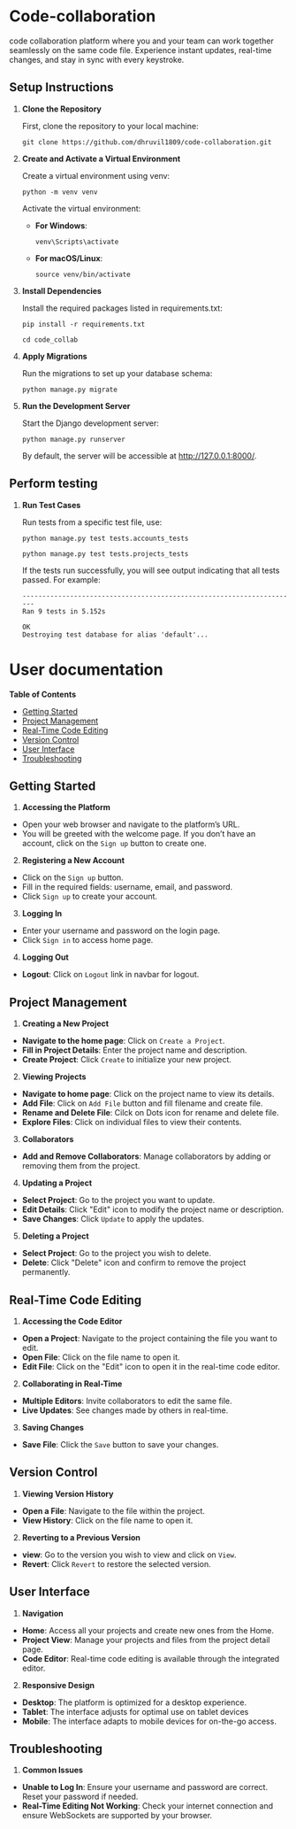 
# Code-collaboration

code collaboration platform where you and your team can work together seamlessly on the same code file. Experience instant updates, real-time changes, and stay in sync with every keystroke.

## Setup Instructions

1. **Clone the Repository**

    First, clone the repository to your local machine:
    ```
    git clone https://github.com/dhruvil1809/code-collaboration.git
    ```

2. **Create and Activate a Virtual Environment**

    Create a virtual environment using venv:
    ```
    python -m venv venv
    ```
    Activate the virtual environment:

    - **For Windows**:
        ```
        venv\Scripts\activate
        ```
    - **For macOS/Linux**:
        ```
        source venv/bin/activate
        ```

3. **Install Dependencies**

    Install the required packages listed in requirements.txt:
    ```
    pip install -r requirements.txt
    ```
    ```
    cd code_collab
    ```

4. **Apply Migrations**

    Run the migrations to set up your database schema:
    ```
    python manage.py migrate
    ```

5. **Run the Development Server**

    Start the Django development server:
    ```
    python manage.py runserver
    ```
    By default, the server will be accessible at http://127.0.0.1:8000/.


## Perform testing

1. **Run Test Cases**

    Run tests from a specific test file, use:
    ```
    python manage.py test tests.accounts_tests
    ```
    ```
    python manage.py test tests.projects_tests
    ```
    If the tests run successfully, you will see output indicating that all tests passed. For example:
    ```
    ----------------------------------------------------------------------
    Ran 9 tests in 5.152s

    OK
    Destroying test database for alias 'default'...
    ```



# User documentation

**Table of Contents**

- [Getting Started](#getting-started)
- [Project Management](#project-management)
- [Real-Time Code Editing](#real-time-code-editing)
- [Version Control](#version-control)
- [User Interface](#user-interface)
- [Troubleshooting](#troubleshooting-and-support)

## Getting Started

1. **Accessing the Platform**

- Open your web browser and navigate to the platform’s URL.
- You will be greeted with the welcome page. If you don’t have an account, click on the `Sign up` button to create one.

2. **Registering a New Account**

- Click on the `Sign up` button.
- Fill in the required fields: username, email, and password.
- Click `Sign up` to create your account.

3. **Logging In**

- Enter your username and password on the login page.
- Click `Sign in` to access home page.

4. **Logging Out**

- **Logout**: Click on `Logout` link in navbar for logout.

## Project Management

1. **Creating a New Project**

- **Navigate to the home page**: Click on `Create a Project`.
- **Fill in Project Details**: Enter the project name and description.
- **Create Project**: Click `Create` to initialize your new project.

2. **Viewing Projects**

- **Navigate to home page**: Click on the project name to view its details.
- **Add File**: Click on `Add File` button and fill filename and create file.
- **Rename and Delete File**: Cilck on Dots icon for rename and delete file.
- **Explore Files**: Click on individual files to view their contents.

3. **Collaborators**

- **Add and Remove Collaborators**: Manage collaborators by adding or removing them from the project.

4. **Updating a Project**

- **Select Project**: Go to the project you want to update.
- **Edit Details**: Click "Edit" icon to modify the project name or description.
- **Save Changes**: Click `Update` to apply the updates.

5. **Deleting a Project**

- **Select Project**: Go to the project you wish to delete.
- **Delete**: Click "Delete" icon and confirm to remove the project permanently.

## Real-Time Code Editing

1. **Accessing the Code Editor**

- **Open a Project**: Navigate to the project containing the file you want to edit.
- **Open File**: Click on the file name to open it.
- **Edit File**: Click on the "Edit" icon to open it in the real-time code editor.

2. **Collaborating in Real-Time**

- **Multiple Editors**: Invite collaborators to edit the same file.
- **Live Updates**: See changes made by others in real-time.

3. **Saving Changes**

- **Save File**: Click the `Save` button to save your changes.

## Version Control

1. **Viewing Version History**

- **Open a File**: Navigate to the file within the project.
- **View History**: Click on the file name to open it.

2. **Reverting to a Previous Version**

- **view**: Go to the version you wish to view and click on `View`.
- **Revert**: Click `Revert` to restore the selected version.

## User Interface

1. **Navigation**

- **Home**: Access all your projects and create new ones from the Home.
- **Project View**: Manage your projects and files from the project detail page.
- **Code Editor**: Real-time code editing is available through the integrated editor.

2. **Responsive Design**

- **Desktop**: The platform is optimized for a desktop experience.
- **Tablet**: The interface adjusts for optimal use on tablet devices
- **Mobile**: The interface adapts to mobile devices for on-the-go access.

## Troubleshooting

1. **Common Issues**

- **Unable to Log In**: Ensure your username and password are correct. Reset your password if needed.
- **Real-Time Editing Not Working**: Check your internet connection and ensure WebSockets are supported by your browser.